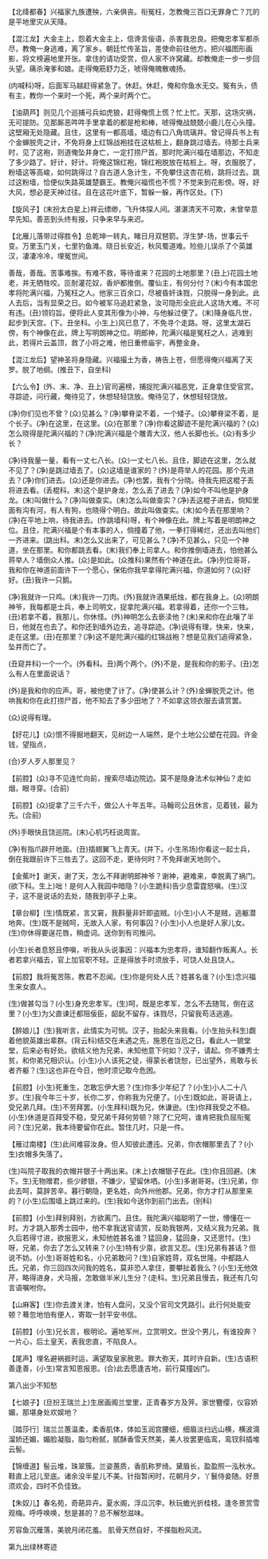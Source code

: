 <!-- { "loadSidebar": true } -->
【北绛都春】兴福家九族遭殃，六亲俱丧。衔冤枉，怎教俺三百口无罪身亡？兀的是平地里灾从天降。

【混江龙】大金主上，怨着大金主上，信谗言佞语，杀害我忠良。把俺忠孝军都杀尽，教俺一身逃难，离了家乡。朝廷忙传圣旨，差使命前往他方。把兴福图形画影，将文榜遍地里开张。拿住的请功受赏，但人家不许窝藏。却教俺走一步一步回头望。痛杀淹爹和娘。走得俺筋舒力乏，唬得俺魄散魂扬。

(内喊科)呀，后面军马越赶得紧急了。休赶。休赶，俺和你鱼水无交。冤有头，债有主，教你一个来时一个死，两个来时两个亡。

【油葫芦】则见几个巡捕弓兵如虎狼，赶得俺慌上慌？忙上忙。天那，这场灾祸，无可提防。见那厮恶吽吽手里拿着的都是枪和棒，唬得俺战兢兢小鹿儿在心头撞。这壁厢无处隐藏。且住，这里有一都高墙，墙边有口八角琉璃井。曾记得兵书上有个金蝉脱壳之计，不免将身上红锦战袍挂在这枯桩上，翻身跳过墙去。待那士兵来时，见了这袍，则道俺坠井身亡，一定打捞尸首。那时陀满兴福在墙那边，不知走了多少路了。好计，好计。将俺这锦红袍，锦红袍脱放在枯桩上。呀，衣服脱了，粉墙这等高峻，如何跳得过？自古道人急计生，不免攀住这杏花梢，跳将过去。跳过这粉墙，恰便似失路英雄楚霸王。教俺兴福慌也不慌？不觉来到花影傍。呀，好大风，想必是天神过往。且在这花叶底下，暂躲一躲，再作区处。(下)

【旋风子】(末扮太白星上)祥云缥缈，飞升体探人间。湛湛清天不可欺，未曾举意早先知。善恶到头终有报，只争来早与来迟。

【北雁儿落带过得胜令】总乾坤一转丸，睹日月双琶箭。浮生梦-场，世事云千变。万里玉门关，七里钓鱼滩。晓日长安近，秋风蜀道难。险些儿误杀了个英雄汉，凄凄冷冷，埋冤世间。

善哉，善哉。苦事难挨。有难不救，等待谁来？花园的土地那里？(丑上)花园土地老，并无牺牲咬。叵耐灌花奴，香炉都推倒。覆仙主，有何分付？(末)今有本国忠孝将陀满兴福，乃冤枉之人。他家三百余口，尽被昏奸诛戮，只脱得一身到此。此人去后，当有显荣之日。如今被军马追赶紧急，汝可隐形全庇此人这场大难。不可有违。(丑)领钧旨。便将此人变其形像为小神，与他躲过便了。(末)降身临凡世，起步到天宫。(下。丑坐科。小生上)风已息了，不免寻个走路。呀，这里太湖石傍，有个神像在此，牌上写明朗神之位。明郎神，陀满兴福是冤枉之人，逃难到此，若得片云盖顶，救了小将之难，他日重修庙宇，再整金身。

【混江龙后】望神圣将身隐藏。兴福撮土为香，祷告上苍，但愿得俺兴福离了天罗。脱了地纲。(推丑下，自坐科)

【六么令】(外、末、净、丑上)官司遍榜，捕捉陀满兴福恶党，正身拿住受官赏。寻踪迹，问行藏，俺待见了，休想轻轻饶放。俺待见了，休想轻轻饶放。

(净)你们见也不曾？(众)见甚么？(净)攀脊梁不着，一个矮子。(众)攀脊梁不着，是个长子。(净)在这里，在这里。(众)在那里？(净)你看这脚迹不是陀满兴福的？(众)怎么晓得是陀满兴福的？(净)陀满兴福是个雕青大汉，他人长脚也长。(众)有多少长？

(净)待我量一量，看有一丈七八长。(众)一丈七八长。且住，脚迹在这里，怎么就不见了？(净)是跳过墙去了。(众)这墙是谁家的？(外)是蒋举人的花园。那个先进去？(净)你们进去。(众)还是你进去。(净)也罢，我有个分晓。待我先把这棍子丢将进去看。(丢棍科。末)这个是护身龙，怎么丢了进去？(净)如今不叫他是护身龙。(末)叫做什么？(净)叫做查实。(末)怎么叫做查实？(净)丢这棍子进去，倘知里面有沟有河，有人有狗，也晓得个明白。故此叫做查实。(末)如今丢在那里响？(净)在平地上响，待我进去。(作跳墙科)呀，有个神像在此。牌上写着是明朗神之位。且住，陀满兴福是个有本事的人，倘撞着了他，一拳打得稀烂，还出去叫他们一齐进来。(跳出科。末)怎么又出来了，可见甚么？(净)不见甚么，只见一个神道，坐在那里。和你都跳去看。(末)我们奉上司拿人。和你推倒墙进去，怕他甚么蒋举人？墙倒众人推。(众)是如此。(众推科)果然有个神道在此。(净)列位哥哥，我和你在神道前面许下一个愿心，保佑你我早拿得陀满兴福，你道如何？(众)好好。(丑)我许一只鹅。

(净)我就许一只鸡。(末)我许一刀肉。(外)我就许酒果纸烛，都在我身上。(众)明朗神爷，我每都是士兵，奉上司明文，捉拿陀满兴福。若拿得着，还你一个三牲。(丑)若拿不着，我那儿，你休怪。(外)神明怎么去亵渎他？(末)来和你在此嚷了半日，他就在也去了。和你还到墙外边去，追寻踪迹。(净)说得有理，快来，快来，走在这里。(丑)在那里？(净)这不是陀满兴福的红锦战袍？想是见我们追得紧急，坠井而亡了。

(丑窥井科)一个一个。(外看科。丑)两个两个。(外)不是，是我和你的影子。(丑)怎么有人在里面说话？

(外)是我和你的应声。哥，被他使了计了。(净)使甚么计？(外)金蝉脱壳之计。他哄我和你在此打捞尸首，他不知去了多少田地了？不如拿这领衣服去请赏罢。

(众)说得有理。

【好花儿】(众)恨不得掘地翻天，见树边一人端然，是个土地公公塑在花园。许金钱，望指点，

(合)歹人歹人那里见？

【前腔】(众)寻不见连忙向前，搜索尽墙边院边。莫不是隐身法术似神仙？走如烟，眼寻穿。(合前)

【前腔】(众)捉拿了三千六千，做公人十年五年。马翰司公且休言，见着钱，最为先。(合前)

(外)手眼快且饶巡院。(末)心机巧枉说周宣。

(净)有指爪辟开地面。(丑)插翅翼飞上青天。(并下。小生吊场)你看这一起士兵，倒在我跟前许下三牲去了。这回不走，更待何时？不免拜谢天地则个。

【金蕉叶】谢天，谢了天，怎么不拜谢明郎神爷？谢神，避难来，幸脱离了祸门。(欲下科。生上)咄！是何人入我园中暗隐？(小生跪科)告少息雷霆怒嗔。(生)汉子，这不是说话的去处，随我到亭子上来。

【章台柳】(生)情既紧，言又窘，我斟量非奸即盗贼。(小生)小人不是贼，逃躯潜地奔。(生)既不是贼呵，无故入人家，有何事囚？(小生)小人也是好人家儿女。(生)你休得要逞花唇，稍虚词。送你到有司推问。

(小生)长者息怒且停嗔，听我从头说事因：兴福本为忠孝将，谁知翻作叛离人。长者若拿兴福去，官上加官职不轻。正是得放手时须放手，可饶人处且饶人。

【前腔】我将冤苦陈，教君不忍闻。(生)你是何处人氏？姓甚名谁？(小生)念兴福生来女直人。

(生)做甚勾当？(小生)身充忠孝军。(生)呵，既是忠孝军，怎么不去随驾，倒在这里？(小生)为父直谏迁都阻佞臣，龆龀不留存，诛戮尽，只留我苟活逃遁。

【醉娘儿】(生)我听言，此情实为可悯。汉子，抬起头来我看。(小生抬头科生)觑着他貌英雄出辈群。(背云科)结交在未遇之先，施恩在当厄之日。看此人一貌堂堂，后来必有好处。欲结义他为兄弟，未知他意下何如？汉子，请起。你不嫌秀士贫，和你弟兄相识认。(小生)小人该死之徒，得蒙长者饶恕，已出望外，焉敢与长者齐躯？(生)这也非在今日，他时须记取今危困。

【前腔】(小生)死重生，怎敢忘伊大恩？(生)你多少年纪了？(小生)小人二十八岁。(生)我今年三十岁，长你二岁，你称我为兄便了。(小生)既如此，哥哥请上，受兄弟几拜。(生)不劳拜罢。(小生拜科)既为兄，休谦逊。(生)你拜我受之不稳。(小生)休道是百拜受不稳，受兄弟千拜何劳顿？除了仁兄呵，谁肯把我负屈衔冤问？(生)兄弟，我本待要留你在此。暂住几时，只是一件。

【雁过南楼】(生)此间难容汝身。但人知彼此遭迍。兄弟，你衣帽那里去了？(小生)衣帽多失落了。

(生)叫院子取我的衣帽并银子十两出来。(末上)衣帽银子在此。(生)你且回避。(末下。生)无物赠君，些少鏒银，不嫌少，望留休哂。(小生)多谢哥哥。(生)兄弟，你此去呵，莫辞苦辛。暮行朝隐，更名姓，向外州他郡。兄弟，你方才打从那里来的？(小生)后围墙上跳过来的。(生)我如今送你到前门出去。(别科)

【前腔】(小生)拜别拜别，方欲离门。且住。我陀满兴福聪明了一世，懵懂在一时。方才跳入那秀士园中，他不拿我送官请赏，反助我银两，又结义我为兄弟。我久后若得寸进，欲报恩义，未知他姓甚名谁？猛回身，猛回身，又还思忖。(生)呀，兄弟，你去了怎么又转来？(小生)特有少禀，欲言又忍。(生)兄弟有甚话？但说不妨。(小生)哥哥姓和名，小兄弟敢问？(生)自家姓蒋，双名世隆。中都路人氏。兄弟，你三回四次问我的姓名，莫非恐人拿住，要攀扯着我么？(小生)无他效芹，略得进身，犬马报，怎敢做半米儿生分？(走科。生)兄弟且慢去，我还有几句言语嘱咐你。

【山麻客】(生)你去渡关津，怕有人盘问，又没个官司文凭路引。此行何处能安顿？蓦忽地怕有便人，寄取一封平安书信。

【前腔】(小生)兄长言，极明论。遍地军州，立赏明文。世没个男儿，有谁投奔？一片心，后土皇天，表我忠直，不陷良人。

【尾声】埋名避祸捱时运，满望取皇家赦恩。罪大弥天，其时许自新。(生)古语积善逢善，(小生)常言知恩报恩。(合)此去愿逢吉地，前行莫撞凶门。

第八出少不知愁

【七娘子】(旦扮王瑞兰上)生居画阁兰堂里，正青春岁方及笄。家世簪缨，仪容娇媚，那堪身处欢娱地？

［踏莎行］瑞兰兰蕙温柔，柔香肌体，体如玉润宫腰细，细眉淡扫远山横，横波滴溜娇还媚，媚脸凝脂，脂匀粉腻，腻酥香雪天然美，美人妆罢更临鸾，鸾钗斜插堆云髻。

【锦缠道】髻云堆，珠翠簇。兰姿蕙质，香肌称罗绮。黛眉长，盈盈照一泓秋水。鞋直上冠儿至底。诸余没半星儿不美。针指暂闲时，花朝月夕，丫鬟侍妾随。好景须欢会，四时不负佳致。

【朱奴儿】春名苑，奇葩异卉。夏水阁，浮瓜沉李。秋玩蟾光折桂枝。逢冬景赏雪观梅。呼呼唤唤，愁是甚的？总不解愁滋味。

芳容鱼沉雁落，美貌月闭花羞。
肌骨天然自好，不搽脂粉风流。

第九出绿林寄迹

